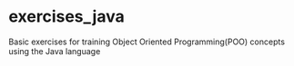 # exercises_java
Basic exercises for training Object Oriented Programming(POO)  concepts using the Java language
